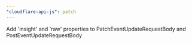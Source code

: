 ```yaml
---
"cloudflare-api-js": patch
---
```


Add 'insight' and 'raw' properties to PatchEventUpdateRequestBody and PostEventUpdateRequestBody
